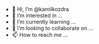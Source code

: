 - 👋 Hi, I’m @kamilkozdra
- 👀 I’m interested in ...
- 🌱 I’m currently learning ...
- 💞️ I’m looking to collaborate on ...
- 📫 How to reach me ...

<!---
kamilkozdra/kamilkozdra is a ✨ special ✨ repository because its `README.md` (this file) appears on your GitHub profile.
You can click the Preview link to take a look at your changes.
--->
